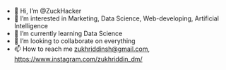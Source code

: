 - 👋 Hi, I’m @ZuckHacker
- 👀 I’m interested in Marketing, Data Science, Web-developing, Artificial Intelligence
- 🌱 I’m currently learning Data Science
- 💞️ I’m looking to collaborate on everything
- 📫 How to reach me zukhriddinsh@gmail.com, https://www.instagram.com/zukhriddin_dm/ 

<!---
ZuckHacker/ZuckHacker is a ✨ special ✨ repository because its `README.md` (this file) appears on your GitHub profile.
You can click the Preview link to take a look at your changes.
--->
